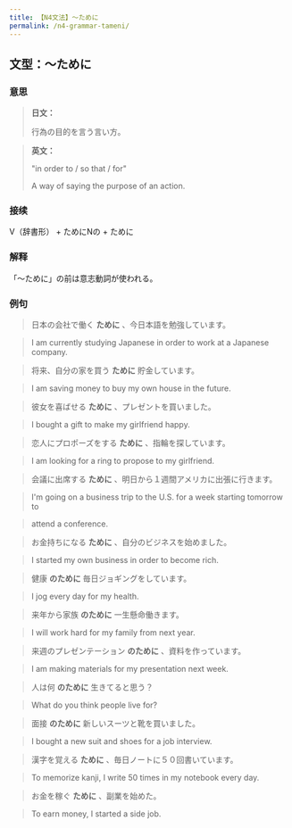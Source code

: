 ```yaml
---
title: 【N4文法】〜ために
permalink: /n4-grammar-tameni/
---
```


## 文型：〜ために

### 意思

> **日文：**
> 
> 行為の目的を言う言い方。


> **英文：**
> 
> "in order to / so that / for"
> 
> A way of saying the purpose of an action.


### 接续

V（辞書形） + ためにNの + ために

### 解释

「〜ために」の前は意志動詞が使われる。

### 例句

> 日本の会社で働く **ために** 、今日本語を勉強しています。

> I am currently studying Japanese in order to work at a Japanese company.

> 将来、自分の家を買う **ために** 貯金しています。

> I am saving money to buy my own house in the future.

> 彼女を喜ばせる **ために** 、プレゼントを買いました。

> I bought a gift to make my girlfriend happy.

> 恋人にプロポーズをする **ために** 、指輪を探しています。

> I am looking for a ring to propose to my girlfriend.

> 会議に出席する **ために** 、明日から１週間アメリカに出張に行きます。

> I'm going on a business trip to the U.S. for a week starting tomorrow to

> attend a conference.

> お金持ちになる **ために** 、自分のビジネスを始めました。

> I started my own business in order to become rich.

> 健康 **のために** 毎日ジョギングをしています。

> I jog every day for my health.

> 来年から家族 **のために** 一生懸命働きます。

> I will work hard for my family from next year.

> 来週のプレゼンテーション **のために** 、資料を作っています。

> I am making materials for my presentation next week.

> 人は何 **のために** 生きてると思う？

> What do you think people live for?

> 面接 **のために** 新しいスーツと靴を買いました。

> I bought a new suit and shoes for a job interview.

> 漢字を覚える **ために** 、毎日ノートに５０回書いています。

> To memorize kanji, I write 50 times in my notebook every day.

> お金を稼ぐ **ために** 、副業を始めた。

> To earn money, I started a side job.

